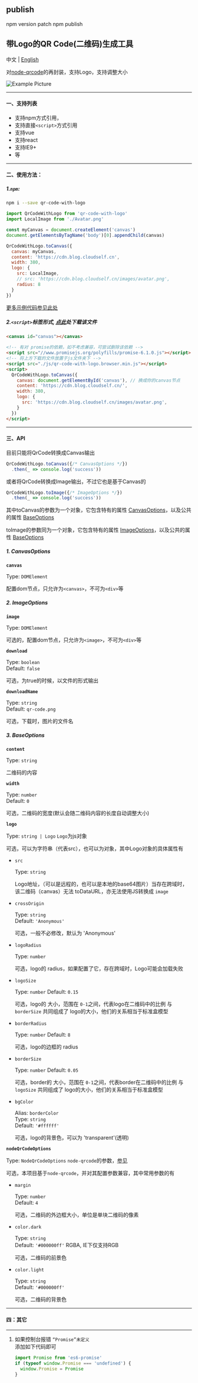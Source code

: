 ## publish
npm version patch
npm publish

## 带Logo的QR Code(二维码)生成工具  

中文 | [English](./README-en.md)

对[node-qrcode](https://github.com/soldair/node-qrcode)的再封装，支持Logo，支持调整大小

![Example Picture](https://raw.githubusercontent.com/HerbLuo/qr-code-with-logo/master/qr-code-with-logo-screenshot-v5.png)

___

#### 一、支持列表
- 支持npm方式引用，
- 支持直接`<script>`方式引用
- 支持vue
- 支持react
- 支持IE9+
- 等

___

#### 二、使用方法：
##### 1.`npm`:
```bash
npm i --save qr-code-with-logo
```

```javascript
import QrCodeWithLogo from 'qr-code-with-logo'
import LocalImage from './Avatar.png'

const myCanvas = document.createElement('canvas')
document.getElementsByTagName('body')[0].appendChild(canvas)

QrCodeWithLogo.toCanvas({
  canvas: myCanvas,
  content: 'https://cdn.blog.cloudself.cn',
  width: 380,
  logo: {
    src: LocalImage,
    // src: 'https://cdn.blog.cloudself.cn/images/avatar.png',
    radius: 8
  }
})
```
[更多示例代码参见此处](https://github.com/HerbLuo/qr-code-with-logo/blob/master/test/module/entry.js)

##### 2.`<script>`标签形式, [点此](https://raw.githubusercontent.com/HerbLuo/qr-code-with-logo/master/lib/qr-code-with-logo.browser.min.js)处下载该文件
```html
<canvas id="canvas"></canvas>

<!-- 有对 promise的依赖，如不考虑兼容，可尝试删除该依赖 -->
<script src="//www.promisejs.org/polyfills/promise-6.1.0.js"></script>
<!-- 将上方下载的文件放置于js文件夹下 -->
<script src="./js/qr-code-with-logo.browser.min.js"></script>
<script>
  QrCodeWithLogo.toCanvas({
    canvas: document.getElementById('canvas'), // 换成你的canvas节点
    content: 'https://cdn.blog.cloudself.cn/',
    width: 380,
    logo: {
      src: 'https://cdn.blog.cloudself.cn/images/avatar.png',
    }
  })
</script>
```

____

#### 三、API  

目前只能将QrCode转换成Canvas输出
```javascript
QrCodeWithLogo.toCanvas({/* CanvasOptions */})
  .then(_ => console.log('success'))
```
或者将QrCode转换成Image输出，不过它也是基于Canvas的  
```javascript
QrCodeWithLogo.toImage({/* ImageOptions */})
  .then(_ => console.log('success'))
```

其中toCanvas的参数为一个对象，它包含特有的属性 [CanvasOptions](#1-canvasoptions)，以及公共的属性 [BaseOptions](#3-baseoptions)  

toImage的参数同为一个对象，它包含特有的属性 [ImageOptions](#2-imageoptions)，以及公共的属性 [BaseOptions](#3-baseoptions)  


##### 1. CanvasOptions

**`canvas`**  

Type: `DOMElement`  

配置dom节点，只允许为`<canvas>`，不可为`<div>`等  


##### 2. ImageOptions

**`image`**  

Type: `DOMElement`  

可选的，配置dom节点，只允许为`<image>`，不可为`<div>`等  


**`download`**  

Type: `boolean`  
Default: `false`  

可选，为true的时候，以文件的形式输出  


**`downloadName`**  

Type: `string`  
Default: `qr-code.png`  

可选，下载时，图片的文件名


##### 3. BaseOptions

**`content`**  

Type: `string`  

二维码的内容  


**`width`**  

Type: `number`  
Default: `0` 

可选，二维码的宽度(默认会随二维码内容的长度自动调整大小)  


**`logo`**  

Type: `string | Logo` `Logo`为js对象

可选，可以为字符串（代表src），也可以为对象，其中Logo对象的具体属性有  

* `src`  

  Type: `string`  
  
  Logo地址，（可以是远程的，也可以是本地的base64图片）当存在跨域时，该二维码（canvas）无法 toDataURL，亦无法使用JS转换成 `image`
  
* `crossOrigin`  

  Type: `string`  
  Default: `'Anonymous'`
  
  可选，一般不必修改，默认为 'Anonymous'  
  
* `logoRadius`  

  Type: `number`
    
  可选，logo的 radius，如果配置了它，存在跨域时，Logo可能会加载失败
  
* `logoSize`  

  Type: `number`
  Default: `0.15`
    
  可选，logo的 大小，范围在 `0-1`之间，代表logo在二维码中的比例
  与 `borderSize` 共同组成了 logo的大小，他们的关系相当于标准盒模型  
    
* `borderRadius`  

  Type: `number`
  Default: `8`
 
  可选，logo的边框的 radius
  
* `borderSize`  

  Type: `number`
  Default: `0.05`
    
  可选，border的 大小，范围在 `0-1`之间，代表border在二维码中的比例
  与 `logoSize` 共同组成了 logo的大小，他们的关系相当于标准盒模型
  
* `bgColor`  

  Alias: `borderColor`  
  Type: `string`  
  Default: `'#ffffff'`
  
  可选，logo的背景色，可以为 'transparent'(透明)   
  
  
**`nodeQrCodeOptions`**  

Type: `NodeQrCodeOptions`  `node-qrcode`的参数，[参见](https://github.com/soldair/node-qrcode#qr-code-options)

可选，本项目基于`node-qrcode`，并对其配置参数兼容，其中常用参数的有

* `margin`  

  Type: `number`  
  Default: `4`
  
  可选，二维码的外边框大小，单位是单块二维码的像素  
  
* `color.dark`  

  Type: `string`  
  Default: `'#000000ff'`  RGBA, IE下仅支持RGB
  
  可选，二维码的前景色  
  
* `color.light`  

  Type: `string`  
  Default: `'#000000ff'`
  
  可选，二维码的背景色  
  
_____

#### 四：其它

_____

1. 如果控制台报错 `“Promise”未定义`  
   添加如下代码即可
   ```javascript
   import Promise from 'es6-promise'
   if (typeof window.Promise === 'undefined') {
     window.Promise = Promise
   }
   ```
